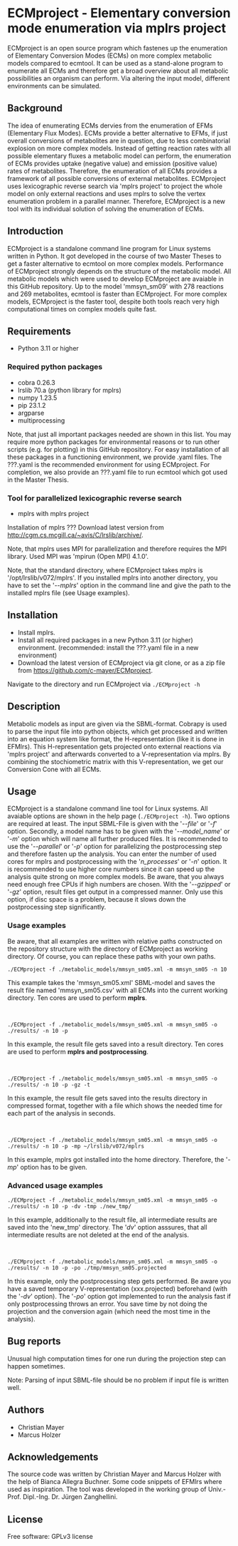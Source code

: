 # ECMproject - Elementary conversion mode enumeration via mplrs project

ECMproject is an open source program which fastenes up the enumeration of Elementary Conversion Modes (ECMs) on more complex metabolic models compared to ecmtool. It can be used as a stand-alone program to enumerate all ECMs and therefore get a broad overview about all metabolic possibilities an organism can perform. Via altering the input model, different environments can be simulated.

## Background

The idea of enumerating ECMs dervies from the enumeration of EFMs (Elementary Flux Modes). ECMs provide a better alternative to EFMs, if just overall conversions of metabolites are in question, due to less combinatorial explosion on more complex models. Instead of getting reaction rates with all possible elementary fluxes a metabolic model can perform, the enumeration of ECMs provides uptake (negative value) and emission (positive value) rates of metabolites. Therefore, the enumeration of all ECMs provides a framework of all possible conversions of external metabolites. ECMproject uses lexicographic reverse search via 'mplrs project' to project the whole model on only external reactions and uses mplrs to solve the vertex enumeration problem in a parallel manner. Therefore, ECMproject is a new tool with its individual solution of solving the enumeration of ECMs.

## Introduction

ECMproject is a standalone command line program for Linux systems written in Python. It got developed in the course of two Master Theses to get a faster alternative to ecmtool on more complex models. Performance of ECMproject strongly depends on the structure of the metabolic model. All metabolic models which were used to develop ECMproject are avaiable in this GitHub repository. Up to the model 'mmsyn_sm09' with 278 reactions and 269 metabolites, ecmtool is faster than ECMproject. For more complex models, ECMproject is the faster tool, despite both tools reach very high computational times on complex models quite fast.

## Requirements

* Python 3.11 or higher

### Required python packages

* cobra 0.26.3
* lrslib 70.a (python library for mplrs)
* numpy 1.23.5
* pip 23.1.2
* argparse
* multiprocessing

Note, that just all important packages needed are shown in this list. You may require more python packages for environmental reasons or to run other scripts (e.g. for plotting) in this GitHub repository. For easy installation of all these packages in a functioning environment, we provide .yaml files. The ???.yaml is the recommended environment for using ECMproject. For completion, we also provide an ???.yaml file to run ecmtool which got used in the Master Thesis.

### Tool for parallelized lexicographic reverse search

* mplrs with mplrs project

Installation of mplrs ???
Download latest version from http://cgm.cs.mcgill.ca/~avis/C/lrslib/archive/.

Note, that mplrs uses MPI for parallelization and therefore requires the MPI library. Used MPI was 'mpirun (Open MPI) 4.1.0'.

Note, that the standard directory, where ECMproject takes mplrs is '/opt/lrslib/v072/mplrs'. If you installed mplrs into another directory, you have to set the '*--mplrs*' option in the command line and give the path to the installed mplrs file (see Usage examples).

## Installation

* Install mplrs.
* Install all required packages in a new Python 3.11 (or higher) environment. (recommended: install the ???.yaml file in a new environment)
* Download the latest version of ECMproject via git clone, or as a zip file from https://github.com/c-mayer/ECMproject.

Navigate to the directory and run ECMproject via `./ECMproject -h`

## Description

Metabolic models as input are given via the SBML-format. Cobrapy is used to parse the input file into python objects, which get processed and written into an equation system like format, the H-representation (like it is done in EFMlrs). This H-representation gets projected onto external reactions via 'mplrs project' and afterwards converted to a V-representation via mplrs. By combining the stochiometric matrix with this V-representation, we get our Conversion Cone with all ECMs.

## Usage

ECMproject is a standalone command line tool for Linux systems. All avaiable options are shown in the help page (`./ECMproject -h`). Two options are required at least. The input SBML-File is given with the '*--file*' or '*-f*' option. Secondly, a model name has to be given with the '*--model_name*' or '*-m*' option which will name all further produced files. It is recommended to use the '*--parallel*' or '*-p*' option for parallelizing the postprocessing step and therefore fasten up the analysis. You can enter the number of used cores for mplrs and postprocessing with the '*n_processes*' or '*-n*' option. It is recommended to use higher core numbers since it can speed up the analysis quite strong on more complex models. Be aware, that you always need enough free CPUs if high numbers are chosen. With the '*--gzipped*' or '*-gz*' option, result files get output in a compressed manner. Only use this option, if disc space is a problem, because it slows down the postprocessing step significantly.

### Usage examples

Be aware, that all examples are written with relative paths constructed on the repository structure with the directory of ECMproject as working directory. Of course, you can replace these paths with your own paths.

`./ECMproject -f ./metabolic_models/mmsyn_sm05.xml -m mmsyn_sm05 -n 10`

This example takes the 'mmsyn_sm05.xml' SBML-model and saves the result file named 'mmsyn_sm05.csv' with all ECMs into the current working directory. Ten cores are used to perform **mplrs**.

<br/>

`./ECMproject -f ./metabolic_models/mmsyn_sm05.xml -m mmsyn_sm05 -o ./results/ -n 10 -p`

In this example, the result file gets saved into a result directory. Ten cores are used to perform **mplrs and postprocessing**.

<br/>

`./ECMproject -f ./metabolic_models/mmsyn_sm05.xml -m mmsyn_sm05 -o ./results/ -n 10 -p -gz -t`

In this example, the result file gets saved into the results directory in compressed format, together with a file which shows the needed time for each part of the analysis in seconds.

<br/>

`./ECMproject -f ./metabolic_models/mmsyn_sm05.xml -m mmsyn_sm05 -o ./results/ -n 10 -p -mp ~/lrslib/v072/mplrs`

In this example, mplrs got installed into the home directory. Therefore, the '*-mp*' option has to be given.

### Advanced usage examples

`./ECMproject -f ./metabolic_models/mmsyn_sm05.xml -m mmsyn_sm05 -o ./results/ -n 10 -p -dv -tmp ./new_tmp/`

In this example, additionally to the result file, all intermediate results are saved into the 'new_tmp' directory. The '*dv*' option asssures, that all intermediate results are not deleted at the end of the analysis.

<br/>

`./ECMproject -f ./metabolic_models/mmsyn_sm05.xml -m mmsyn_sm05 -o ./results/ -n 10 -p -po ./tmp/mmsyn_sm05.projected`

In this example, only the postprocessing step gets performed. Be aware you have a saved temporary V-representation (xxx.projected) beforehand (with the '*-dv*' option). The '*-po*' option got implemented to run the analysis fast if only postprocessing throws an error. You save time by not doing the projection and the conversion again (which need the most time in the analysis).

## Bug reports

Unusual high computation times for one run during the projection step can happen sometimes.

Note: Parsing of input SBML-file should be no problem if input file is written well.

## Authors

- Christian Mayer
- Marcus Holzer

## Acknowledgements

The source code was written by Christian Mayer and Marcus Holzer with the help of Bianca Allegra Buchner. Some code snippets of EFMlrs where used as inspiration. The tool was developed in the working group of Univ.-Prof. Dipl.-Ing. Dr. Jürgen Zanghellini.

## License

Free software: GPLv3 license
